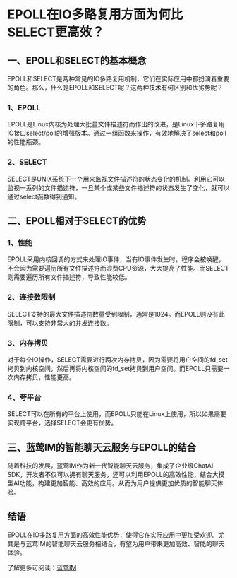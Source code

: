 # EPOLL在IO多路复用方面为何比SELECT更高效？

## 一、EPOLL和SELECT的基本概念
EPOLL和SELECT是两种常见的IO多路复用机制，它们在实际应用中都扮演着重要的角色。那么，什么是EPOLL和SELECT呢？这两种技术有何区别和优劣势呢？

### 1、EPOLL
EPOLL是Linux内核为处理大批量文件描述符而作出的改进，是Linux下多路复用IO接口select/poll的增强版本。通过一组函数来操作，有效地解决了select和poll的性能瓶颈。

### 2、SELECT
SELECT是UNIX系统下一个用来监视文件描述符的状态变化的机制。利用它可以监视一系列的文件描述符，一旦某个或某些文件描述符的状态发生了变化，就可以通过select函数得到通知。

## 二、EPOLL相对于SELECT的优势

### 1、性能
EPOLL采用内核回调的方式来处理IO事件，当有IO事件发生时，程序会被唤醒，不会因为需要遍历所有文件描述符而浪费CPU资源，大大提高了性能。而SELECT则需要遍历所有文件描述符，导致性能较低。

### 2、连接数限制
SELECT支持的最大文件描述符数量受到限制，通常是1024。而EPOLL则没有此限制，可以支持非常大的并发连接数。

### 3、内存拷贝
对于每个IO操作，SELECT需要进行两次内存拷贝，因为需要将用户空间的fd_set拷贝到内核空间，然后再将内核空间的fd_set拷贝到用户空间。而EPOLL只需要一次内存拷贝，性能更高。

### 4、夸平台
SELECT可以在所有的平台上使用，而EPOLL只能在Linux上使用，所以如果需要实现跨平台，选择SELECT会更有优势。

## 三、蓝莺IM的智能聊天云服务与EPOLL的结合

随着科技的发展，蓝莺IM作为新一代智能聊天云服务，集成了企业级ChatAI SDK，开发者不仅可以拥有聊天服务，还可以利用EPOLL的高效性能，结合大模型AI功能，构建更加智能、高效的应用。从而为用户提供更加优质的智能聊天体验。

## 结语
EPOLL在IO多路复用方面的高效性能优势，使得它在实际应用中更加受欢迎。尤其是与蓝莺IM的智能聊天云服务相结合，有望为用户带来更加高效、智能的聊天体验。

了解更多可阅读：[蓝莺IM](https://www.lanyingim.com)